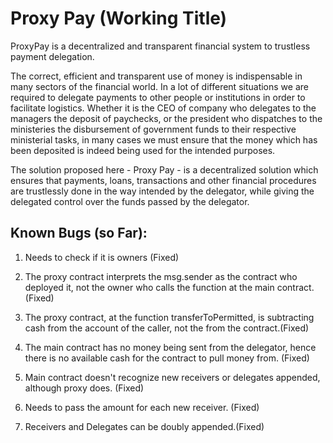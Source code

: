 # Proxy Pay (Working Title)

ProxyPay is a decentralized and transparent financial system to trustless payment delegation.

The correct, efficient and transparent use of money is indispensable in many sectors of the financial world.
In a lot of different situations we are required to delegate payments to other people or institutions in order to facilitate logistics. Whether it is the CEO of company who delegates to the managers the deposit of paychecks, or the president who dispatches to the ministeries the disbursement of government funds to their
respective ministerial tasks, in many cases we must ensure that the money which has been deposited is indeed being used for the intended purposes.

The solution proposed here - Proxy Pay - is a decentralized solution which ensures that payments, loans, transactions and other financial procedures are trustlessly done in the way intended by the delegator, while giving the delegated control over the funds passed by the delegator.

## Known Bugs (so Far):

1. Needs to check if it is owners (Fixed)

2. The proxy contract interprets the msg.sender as the contract who deployed it, not the owner who calls the
   function at the main contract. (Fixed)

3. The proxy contract, at the function transferToPermitted, is subtracting cash from the account of the caller, not
   the from the contract.(Fixed)

4. The main contract has no money being sent from the delegator, hence there is no available cash for the contract to pull money from. (Fixed)

5. Main contract doesn't recognize new receivers or delegates appended, although proxy does. (Fixed)

6. Needs to pass the amount for each new receiver. (Fixed)

7. Receivers and Delegates can be doubly appended.(Fixed)
